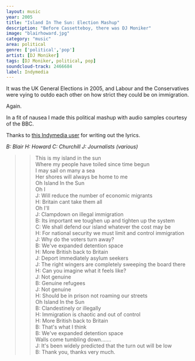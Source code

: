 ```yaml
---
layout: music
year: 2005
title: "Island In The Sun: Election Mashup"
description: "Before Cassetteboy, there was DJ Moniker"
image: "blairhoward.jpg"
category: "music"
area: political
genre: ['political','pop']
artist: [DJ Moniker]
tags: [DJ Moniker, political, pop]
soundcloud-track: 2466684
label: Indymedia
---
```


It was the UK General Elections in 2005, and Labour and the Conservatives were vying to outdo each other on how strict they could be on immigration. 

Again. 

In a fit of nausea I made this political mashup with audio samples courtesy of the BBC.

Thanks to <a href="https://www.indymedia.org.uk/en/2005/04/309023.html?c=on#c113985" target="_blank">this Indymedia user</a> for writing out the lyrics.

<em>B: Blair
	H: Howard
	C: Churchill
	J: Journalists (various)</em>  

>>  This is my island in the sun  
Where my people have toiled since time begun  
I may sail on many a sea  
Her shores will always be home to me   
Oh Island In the Sun  
Oh I  
J: Will reduce the number of economic migrants  
H: Britain cant take them all  
Oh I'll  
J: Clampdown on illegal immigration  
B: Its important we toughen up and tighten up the system  
C: We shall defend our island whatever the cost may be  
H: For national security we must limit and control immigration  
J: Why do the voters turn away?  
B: We've expanded detention space  
H: More British back to Britain  
J: Deport immediately asylum seekers  
J: The right wingers are completely sweeping the board there  
H: Can you imagine what it feels like?  
J: Not genuine  
B: Genuine refugees  
J: Not genuine  
H: Should be in prison not roaming our streets  
Oh Island In the Sun  
B: Clandestinely or illegally  
H: Immigration is chaotic and out of control  
H: More British back to Britain  
B: That's what I think  
B: We've expanded detention space  
Walls come tumbling down.......  
J: It's been widely predicted that the turn out will be low  
B: Thank you, thanks very much.  

